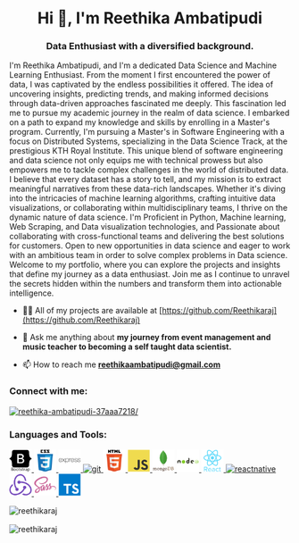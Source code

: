 <h1 align="center">Hi 👋, I'm Reethika Ambatipudi</h1>
<h3 align="center">Data Enthusiast with a diversified background.</h3>
<p align="left">
I'm Reethika Ambatipudi, and I'm a dedicated Data Science and Machine Learning Enthusiast. From the moment I first encountered the power of data, I was captivated by the endless possibilities it offered. The idea of uncovering insights, predicting trends, and making informed decisions through data-driven approaches fascinated me deeply. This fascination led me to pursue my academic journey in the realm of data science.
I embarked on a path to expand my knowledge and skills by enrolling in a Master's program. Currently, I'm pursuing a Master's in Software Engineering with a focus on Distributed Systems, specializing in the Data Science Track, at the prestigious KTH Royal Institute. This unique blend of software engineering and data science not only equips me with technical prowess but also empowers me to tackle complex challenges in the world of distributed data.
I believe that every dataset has a story to tell, and my mission is to extract meaningful narratives from these data-rich landscapes. Whether it's diving into the intricacies of machine learning algorithms, crafting intuitive data visualizations, or collaborating within multidisciplinary teams, I thrive on the dynamic nature of data science. 
I'm Proficient in Python, Machine learning, Web Scraping, and Data visualization technologies, and Passionate about collaborating with cross-functional teams and delivering the best solutions for customers. Open to new opportunities in data science and eager to work with an ambitious team in order to solve complex problems in Data science.
Welcome to my portfolio, where you can explore the projects and insights that define my journey as a data enthusiast. Join me as I continue to unravel the secrets hidden within the numbers and transform them into actionable intelligence.
</p>

<!-- <p align="left"> <img src="https://komarev.com/ghpvc/?username=reethikaraj&label=Profile%20views&color=0e75b6&style=flat" alt="reethikaraj" /> </p>

<p align="left"> <a href="https://github.com/ryo-ma/github-profile-trophy"><img src="https://github-profile-trophy.vercel.app/?username=reethikaraj" alt="reethikaraj" /></a> </p> -->

<!-- - 🔭 I’m currently working on [E-commerce website](https://pradhatrinkets.netlify.app/)

- 🌱 I’m currently learning **MERN stack** -->

- 👨‍💻 All of my projects are available at [https://github.com/Reethikaraj](https://github.com/Reethikaraj)

- 💬 Ask me anything about **my journey from event management and music teacher to becoming a self taught data scientist.**

- 📫 How to reach me **reethikaambatipudi@gmail.com**

<h3 align="left">Connect with me:</h3>
<p align="left">
<a href="https://linkedin.com/in/reethika-ambatipudi-37aaa7218/" target="blank"><img align="center" src="https://raw.githubusercontent.com/rahuldkjain/github-profile-readme-generator/master/src/images/icons/Social/linked-in-alt.svg" alt="reethika-ambatipudi-37aaa7218/" height="30" width="40" /></a>
</p>

<h3 align="left">Languages and Tools:</h3>
<p align="left"> <a href="https://getbootstrap.com" target="_blank" rel="noreferrer"> <img src="https://raw.githubusercontent.com/devicons/devicon/master/icons/bootstrap/bootstrap-plain-wordmark.svg" alt="bootstrap" width="40" height="40"/> </a> <a href="https://www.w3schools.com/css/" target="_blank" rel="noreferrer"> <img src="https://raw.githubusercontent.com/devicons/devicon/master/icons/css3/css3-original-wordmark.svg" alt="css3" width="40" height="40"/> </a> <a href="https://expressjs.com" target="_blank" rel="noreferrer"> <img src="https://raw.githubusercontent.com/devicons/devicon/master/icons/express/express-original-wordmark.svg" alt="express" width="40" height="40"/> </a> <a href="https://git-scm.com/" target="_blank" rel="noreferrer"> <img src="https://www.vectorlogo.zone/logos/git-scm/git-scm-icon.svg" alt="git" width="40" height="40"/> </a> <a href="https://www.w3.org/html/" target="_blank" rel="noreferrer"> <img src="https://raw.githubusercontent.com/devicons/devicon/master/icons/html5/html5-original-wordmark.svg" alt="html5" width="40" height="40"/> </a> <a href="https://developer.mozilla.org/en-US/docs/Web/JavaScript" target="_blank" rel="noreferrer"> <img src="https://raw.githubusercontent.com/devicons/devicon/master/icons/javascript/javascript-original.svg" alt="javascript" width="40" height="40"/> </a> <a href="https://www.mongodb.com/" target="_blank" rel="noreferrer"> <img src="https://raw.githubusercontent.com/devicons/devicon/master/icons/mongodb/mongodb-original-wordmark.svg" alt="mongodb" width="40" height="40"/> </a> <a href="https://nodejs.org" target="_blank" rel="noreferrer"> <img src="https://raw.githubusercontent.com/devicons/devicon/master/icons/nodejs/nodejs-original-wordmark.svg" alt="nodejs" width="40" height="40"/> </a> <a href="https://reactjs.org/" target="_blank" rel="noreferrer"> <img src="https://raw.githubusercontent.com/devicons/devicon/master/icons/react/react-original-wordmark.svg" alt="react" width="40" height="40"/> </a> <a href="https://reactnative.dev/" target="_blank" rel="noreferrer"> <img src="https://reactnative.dev/img/header_logo.svg" alt="reactnative" width="40" height="40"/> </a> <a href="https://redux.js.org" target="_blank" rel="noreferrer"> <img src="https://raw.githubusercontent.com/devicons/devicon/master/icons/redux/redux-original.svg" alt="redux" width="40" height="40"/> </a> <a href="https://sass-lang.com" target="_blank" rel="noreferrer"> <img src="https://raw.githubusercontent.com/devicons/devicon/master/icons/sass/sass-original.svg" alt="sass" width="40" height="40"/> </a> <a href="https://www.typescriptlang.org/" target="_blank" rel="noreferrer"> <img src="https://raw.githubusercontent.com/devicons/devicon/master/icons/typescript/typescript-original.svg" alt="typescript" width="40" height="40"/> </a> </p>

<p><img align="center" src="https://github-readme-stats.vercel.app/api/top-langs?username=reethikaraj&show_icons=true&locale=en&layout=compact" alt="reethikaraj" /></p>

<p><img align="center" src="https://github-readme-streak-stats.herokuapp.com/?user=reethikaraj&" alt="reethikaraj" /></p>
